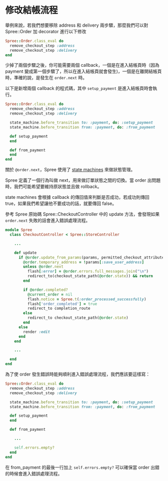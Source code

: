 # 修改結帳流程

舉例來說，若我們想要移除 address 和 delivery 兩步驟，那麼我們可以對 Spree::Order 加 decorator 進行以下修改

```ruby
Spree::Order.class_eval do
  remove_checkout_step :address
  remove_checkout_step :delivery
end
```

少掉了兩個步驟之後，你可能需要兩個 callback，一個是在進入結帳頁時（因為 payment 變成第一個步驟了，所以在進入結帳頁就會發生)，一個是在離開結帳頁時，準確的說，是發生在 `order.next` 時。

以下是新增兩個 callback 的程式碼，其中 `setup_payment` 是進入結帳頁時會執行。

```ruby
Spree::Order.class_eval do
  remove_checkout_step :address
  remove_checkout_step :delivery

  state_machine.before_transition to: :payment, do: :setup_payment
  state_machine.before_transition from: :payment, do: :from_payment

  def setup_payment
  end

  def from_payment
  end
end
```

關於 `@order.next`，Spree 使用了 [state machines](https://github.com/state-machines/state_machines) 來做狀態管理。

Spree 定義了一個行為叫做 next，用來做訂單狀態之間的切換。當 order 出問題時，我們可能希望要維持原狀態並且做 rollback。

state machines 會根據 callback 的傳回值來判斷是否成功，若成功則傳回 true，如果我們希望讓他不要成功的話，就要傳回 false。

參考 Spree 原始碼 Spree::CheckoutController 中的 update 方法，會發現如果 `order.next` 失敗的話會進入錯誤處理流程。

```ruby
module Spree
  class CheckoutController < Spree::StoreController

    ...

    def update
      if @order.update_from_params(params, permitted_checkout_attributes, request.headers.env)
        @order.temporary_address = !params[:save_user_address]
        unless @order.next
          flash[:error] = @order.errors.full_messages.join("\n")
          redirect_to(checkout_state_path(@order.state)) && return
        end

        if @order.completed?
          @current_order = nil
          flash.notice = Spree.t(:order_processed_successfully)
          flash['order_completed'] = true
          redirect_to completion_route
        else
          redirect_to checkout_state_path(@order.state)
        end
      else
        render :edit
      end
    end

    ...

  end
end
```

為了使 order 發生錯誤時能夠順利進入錯誤處理流程，我們應該要這樣寫：

```ruby
Spree::Order.class_eval do
  remove_checkout_step :address
  remove_checkout_step :delivery

  state_machine.before_transition to: :payment, do: :setup_payment
  state_machine.before_transition from: :payment, do: :from_payment

  def setup_payment
  end

  def from_payment

    ...

    self.errors.empty?
  end
end
```

在 from_payment 的最後一行加上 `self.errors.empty?` 可以確保當 order 出錯的時候會進入錯誤處理流程。